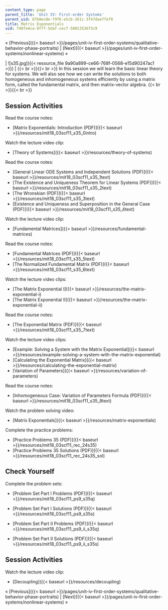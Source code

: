 ```yaml
---
content_type: page
parent_title: 'Unit IV: First-order Systems'
parent_uid: 67b0ec8e-f9f6-e5cb-261c-3f47dae7fef0
title: Matrix Exponentials
uid: 740fe4ca-9f7f-5daf-cec7-50013536f3c9
---
```


« [Previous]({{< baseurl >}}/pages/unit-iv-first-order-systems/qualitative-behavior-phase-portraits) | [Next]({{< baseurl >}}/pages/unit-iv-first-order-systems/nonlinear-systems) »

| ![s35.jpg]({{< resource_file 9a90a899-ce66-768f-0568-e15d90247ac1 >}}) |  {{< br >}}{{< br >}} In this session we will learn the basic linear theory for systems. We will also see how we can write the solutions to both homogeneous and inhomogeneous systems efficiently by using a matrix form, called the fundamental matrix, and then matrix-vector algebra. {{< br >}}{{< br >}}  

Session Activities
------------------

Read the course notes:

*   [Matrix Exponentials: Introduction (PDF)]({{< baseurl >}}/resources/mit18_03scf11_s35_0intro)

Watch the lecture video clip:

*   [Theory of Systems]({{< baseurl >}}/resources/theory-of-systems)

Read the course notes:

*   [General Linear ODE Systems and Independent Solutions (PDF)]({{< baseurl >}}/resources/mit18_03scf11_s35_1text)
*   [The Existence and Uniqueness Theorem for Linear Systems (PDF)]({{< baseurl >}}/resources/mit18_03scf11_s35_2text)
*   [The Wronskian (PDF)]({{< baseurl >}}/resources/mit18_03scf11_s35_3text)
*   [Existence and Uniqueness and Superposition in the General Case (PDF)]({{< baseurl >}}/resources/mit18_03scf11_s35_4text)

Watch the lecture video clip:

*   [Fundamental Matrices]({{< baseurl >}}/resources/fundamental-matrices)

Read the course notes:

*   [Fundamental Matrices (PDF)]({{< baseurl >}}/resources/mit18_03scf11_s35_5text)
*   [The Normalized Fundamental Matrix (PDF)]({{< baseurl >}}/resources/mit18_03scf11_s35_6text)

Watch the lecture video clips:

*   [The Matrix Exponential I]({{< baseurl >}}/resources/the-matrix-exponential-i)
*   [The Matrix Exponential II]({{< baseurl >}}/resources/the-matrix-exponential-ii)

Read the course notes:

*   [The Exponential Matrix (PDF)]({{< baseurl >}}/resources/mit18_03scf11_s35_7text)

Watch the lecture video clips:

*   [Example: Solving a System with the Matrix Exponential]({{< baseurl >}}/resources/example-solving-a-system-with-the-matrix-exponential)
*   [Calculating the Exponential Matrix]({{< baseurl >}}/resources/calculating-the-exponential-matrix)
*   [Variation of Parameters]({{< baseurl >}}/resources/variation-of-parameters)

Read the course notes:

*   [Inhomogeneous Case: Variation of Parameters Formula (PDF)]({{< baseurl >}}/resources/mit18_03scf11_s35_8text)

Watch the problem solving video:

*   [Matrix Exponentials]({{< baseurl >}}/resources/matrix-exponentials)

Complete the practice problems:

*   [Practice Problems 35 (PDF)]({{< baseurl >}}/resources/mit18_03scf11_rec_24s35)
*   [Practice Problems 35 Solutions (PDF)]({{< baseurl >}}/resources/mit18_03scf11_rec_24s35_sol)

Check Yourself
--------------

Complete the problem sets:

*   [Problem Set Part I Problems (PDF)]({{< baseurl >}}/resources/mit18_03scf11_ps9_s35q)
*   [Problem Set Part I Solutions (PDF)]({{< baseurl >}}/resources/mit18_03scf11_ps9_s35s)
  
*   [Problem Set Part II Problems (PDF)]({{< baseurl >}}/resources/mit18_03scf11_ps9_ii_s35q)
*   [Problem Set Part II Solutions (PDF)]({{< baseurl >}}/resources/mit18_03scf11_ps9_ii_s35s)

Session Activities
------------------

Watch the lecture video clip:

*   [Decoupling]({{< baseurl >}}/resources/decoupling)

« [Previous]({{< baseurl >}}/pages/unit-iv-first-order-systems/qualitative-behavior-phase-portraits) | [Next]({{< baseurl >}}/pages/unit-iv-first-order-systems/nonlinear-systems) »
